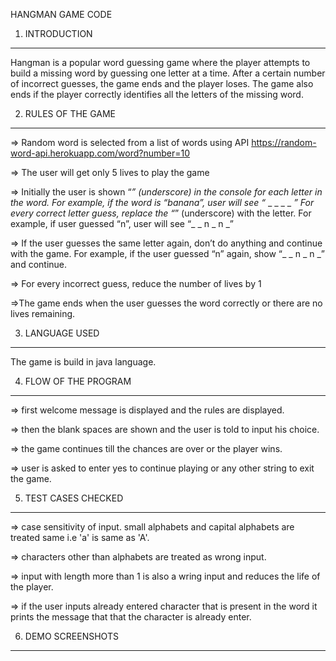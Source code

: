 
HANGMAN GAME CODE



1) INTRODUCTION 
_________________

Hangman is a popular word guessing game where the player attempts to build a missing word by guessing one letter at a time. After a certain number of incorrect guesses, the game ends and the player loses. The game also ends if the player correctly identifies all the letters of the missing word.





2) RULES OF THE GAME 
______________________

=> Random word is selected from a list of words using API https://random-word-api.herokuapp.com/word?number=10

=> The user will get only 5 lives to play the game

=> Initially the user is shown “_” (underscore) in the console for each letter in the word. For example, if the word is “banana”, user will see “_ _ _ _ _ _”
For every correct letter guess, replace the “_” (underscore) with the letter. For example, if user guessed “n”, user will see “_ _ n _ n _”

=> If the user guesses the same letter again, don’t do anything and continue with the game. For example, if the user guessed “n” again, show “_ _ n _ n _” and continue.

=> For every incorrect guess, reduce the number of lives by 1

=>The game ends when the user guesses the word correctly or there are no lives remaining.





3) LANGUAGE USED
_____________________________

The game is build in java language.



4) FLOW OF THE PROGRAM
_____________________________

=> first welcome message is displayed and the rules are displayed.

=> then the blank spaces are shown and the user is told to input his choice.

=> the game continues till the chances are over or the player wins.

=> user is asked to enter yes to continue playing or any other string to exit the game. 


5) TEST CASES CHECKED 
_____________________________

=> case sensitivity of input. small alphabets and capital alphabets are treated same i.e  'a' is same as 'A'.

=> characters other than alphabets are treated as wrong input.

=> input with length more than 1 is also a wring input and reduces the life of the player.

=> if the user inputs already entered character that is present in the word it prints the message that that the character is already enter. 

6) DEMO SCREENSHOTS
_____________________________



